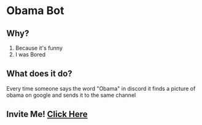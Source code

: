 # **Obama Bot**
## Why?

 1. Because it's funny
 2. I was Bored
 
 ## What does it do?
 Every time someone says the word "Obama" in discord it finds a picture of obama on google and sends it to the
 same channel

## Invite Me! [Click Here](https://discord.com/api/oauth2/authorize?client_id=815881915508195348&permissions=83968&scope=bot)

